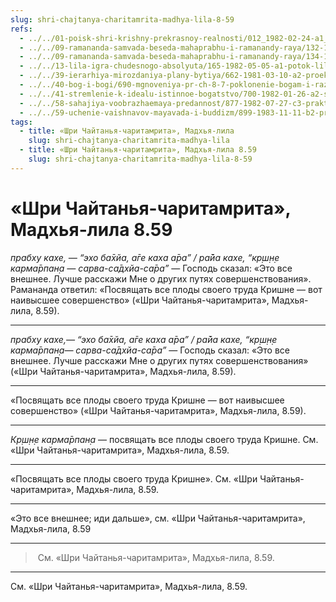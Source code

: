 ```yaml
---
slug: shri-chajtanya-charitamrita-madhya-lila-8-59
refs:
  - ../../01-poisk-shri-krishny-prekrasnoy-realnosti/012_1982-02-24-a1_sridharmj_potrebnost_v_nauchnom_i_universalnom_poiske.md
  - ../../09-ramananda-samvada-beseda-mahaprabhu-i-ramanandy-raya/132-1983-07-08-a2-kratkij-obzor-ramananda-samvady.md
  - ../../09-ramananda-samvada-beseda-mahaprabhu-i-ramanandy-raya/134-1982-05-13-b-c1-c3-ramananda-samvada-beseda-mahaprabhu-i-ramanady-raya.md
  - ../../13-lila-igra-chudesnogo-absolyuta/165-1982-05-05-a1-potok-lily-gospoda-i-ego-glubiny.md
  - ../../39-ierarhiya-mirozdaniya-plany-bytiya/662-1981-03-10-a2-proekt-hrama-vedicheskogo-planetariya.md
  - ../../40-bog-i-bogi/690-mgnoveniya-pr-ch-8-7-poklonenie-bogam-i-razvitie-predannosti-vsevyshnemu.md
  - ../../41-stremlenie-k-idealu-istinnoe-bogatstvo/700-1982-01-26-a2-svyaz-s-duhovnym-mirom-pobezhdaet-materialnye-nesovershenstva.md
  - ../../58-sahajiya-voobrazhaemaya-predannost/877-1982-07-27-c3-praktika-sahadzhiev-proishodit-v-mentalnom-a-ne-duhovnom-izmerenii.md
  - ../../59-uchenie-vaishnavov-mayavada-i-buddizm/899-1983-11-11-b2-predannost-prevyshe-osvobozhdeniya-v-brahmane.md
tags:
  - title: «Шри Чайтанья-чаритамрита», Мадхья-лила
    slug: shri-chajtanya-charitamrita-madhya-lila
  - title: «Шри Чайтанья-чаритамрита», Мадхья-лила 8.59
    slug: shri-chajtanya-charitamrita-madhya-lila-8-59
---
```


# «Шри Чайтанья-чаритамрита», Мадхья-лила 8.59

*прабху кахе, — “эхо ба̄хйа, а̄ге каха а̄ра” / ра̄йа кахе, “кр̣ш̣н̣е карма̄рпан̣а — сарва-са̄дхйа-са̄ра”* — Господь сказал: «Это все внешнее. Лучше расскажи Мне о других путях совершенствования». Рамананда ответил: «Посвящать все плоды своего труда Кришне — вот наивысшее совершенство» («Шри Чайтанья-чаритамрита», Мадхья-лила, 8.59).

---

*прабху кахе,— “эхо ба̄хйа, а̄ге каха а̄ра” / ра̄йа кахе, “кр̣ш̣н̣е карма̄рпан̣а— сарва-са̄дхйа-са̄ра”* — Господь сказал: «Это все внешнее. Лучше расскажи Мне о других путях совершенствования» («Шри Чайтанья-чаритамрита», Мадхья-лила, 8.59).

---

«Посвящать все плоды своего труда Кришне — вот наивысшее совершенство» («Шри Чайтанья-чаритамрита», Мадхья-лила, 8.59).

---

*Кр̣ш̣н̣е карма̄рпан̣а* — посвящать все плоды своего труда Кришне. См. «Шри Чайтанья-чаритамрита», Мадхья-лила, 8.59.

---

«Посвящать все плоды своего труда Кришне». См. «Шри Чайтанья-чаритамрита», Мадхья-лила, 8.59.

---

«Это все внешнее; иди дальше», см. «Шри Чайтанья-чаритамрита», Мадхья-лила, 8.59

---

> См. «Шри Чайтанья-чаритамрита», Мадхья-лила, 8.59.

---

См. «Шри Чайтанья-чаритамрита», Мадхья-лила, 8.59.
